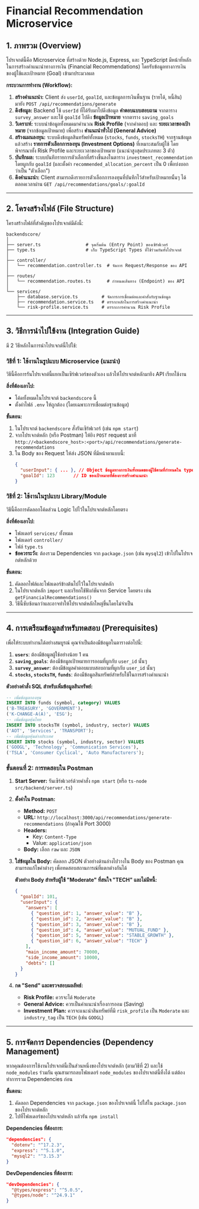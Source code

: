 # Financial Recommendation Microservice

## 1. ภาพรวม (Overview) 

โปรเจกต์นี้คือ Microservice ที่สร้างด้วย Node.js, Express, และ TypeScript มีหน้าที่หลักในการสร้างคำแนะนำทางการเงิน (Financial Recommendations) โดยรับข้อมูลทางการเงินของผู้ใช้และเป้าหมาย (Goal) เข้ามาประมวลผล

**กระบวนการทำงาน (Workflow):**
1.  **สร้างคำแนะนำ:** Client ส่ง `userId`, `goalId`, และข้อมูลการเงินพื้นฐาน (รายได้, หนี้สิน) มายัง `POST /api/recommendations/generate`
2.  **ดึงข้อมูล:** Backend ใช้ `userId` ที่ได้รับมาไปดึงข้อมูล **คำตอบแบบสอบถาม** จากตาราง `survey_answer` และใช้ `goalId` ไปดึง **ข้อมูลเป้าหมาย** จากตาราง `saving_goals`
3.  **วิเคราะห์:** ระบบนำข้อมูลทั้งหมดมาคำนวณ **Risk Profile** (จากคำตอบ) และ **ระยะเวลาของเป้าหมาย** (จากข้อมูลเป้าหมาย) เพื่อสร้าง **คำแนะนำทั่วไป (General Advice)**
4.  **สร้างแผนลงทุน:** ระบบดึงข้อมูลสินทรัพย์ทั้งหมด (`stocks`, `funds`, `stocksTH`) จากฐานข้อมูล แล้วสร้าง **รายการตัวเลือกการลงทุน (Investment Options)** ที่เหมาะสมกับผู้ใช้ โดยพิจารณาทั้ง Risk Profile และระยะเวลาของเป้าหมาย (แนะนำสูงสุดประเภทละ 3 ตัว)
5.  **บันทึกผล:** ระบบบันทึกรายการตัวเลือกที่สร้างขึ้นลงในตาราง `investment_recommendation` โดยผูกกับ `goalId` (และตั้งค่า `recommended_allocation_percent` เป็น 0 เพื่อบ่งบอกว่าเป็น "ตัวเลือก")
6.  **ดึงคำแนะนำ:** Client สามารถดึงรายการตัวเลือกการลงทุนที่บันทึกไว้สำหรับเป้าหมายนั้นๆ ได้ตลอดเวลาผ่าน `GET /api/recommendations/goals/:goalId`

---

## 2. โครงสร้างไฟล์ (File Structure)

โครงสร้างไฟล์ที่สำคัญของโปรเจกต์มีดังนี้:

```
backendscore/
│
├── server.ts                 # จุดเริ่มต้น (Entry Point) ของเซิร์ฟเวอร์
├── type.ts                   # เก็บ TypeScript Types ที่ใช้ร่วมกันทั้งโปรเจกต์
│
├── controller/
│   └── recommendation.controller.ts  # จัดการ Request/Response ของ API
│
├── routes/
│   └── recommendation.routes.ts      # กำหนดเส้นทาง (Endpoint) ของ API
│
└── services/
    ├── database.service.ts         # จัดการการเชื่อมต่อและคำสั่งกับฐานข้อมูล
    ├── recommendation.service.ts   # ตรรกะหลักในการสร้างคำแนะนำ
    └── risk-profile.service.ts     # ตรรกะการคำนวณ Risk Profile
```

---

## 3. วิธีการนำไปใช้งาน (Integration Guide)

มี 2 วิธีหลักในการนำโปรเจกต์นี้ไปใช้:

### วิธีที่ 1: ใช้งานในรูปแบบ Microservice (แนะนำ)

วิธีนี้คือการรันโปรเจกต์นี้แยกเป็นเซิร์ฟเวอร์ของตัวเอง แล้วให้โปรเจกต์หลักมายิง API เรียกใช้งาน

**สิ่งที่ต้องเอาไป:**
*   โค้ดทั้งหมดในโปรเจกต์ `backendscore` นี้
*   ตั้งค่าไฟล์ `.env` ให้ถูกต้อง (โดยเฉพาะการเชื่อมต่อฐานข้อมูล)

**ขั้นตอน:**
1.  ในโปรเจกต์ `backendscore` สั่งรันเซิร์ฟเวอร์ (เช่น `npm start`)
2.  จากโปรเจกต์หลัก (หรือ Postman) ให้ยิง `POST` request มาที่ `http://<backendscore_host>:<port>/api/recommendations/generate-recommendations`
3.  ใน Body ของ Request ให้ส่ง JSON ที่มีหน้าตาแบบนี้:
    ```json
    {
      "userInput": { ... }, // Object ข้อมูลทางการเงินทั้งหมดของผู้ใช้ตามที่กำหนดใน type.ts
      "goalId": 123       // ID ของเป้าหมายที่ต้องการสร้างคำแนะนำ
    }
    ```

### วิธีที่ 2: ใช้งานในรูปแบบ Library/Module

วิธีนี้คือการคัดลอกโค้ดส่วน Logic ไปไว้ในโปรเจกต์หลักโดยตรง

**สิ่งที่ต้องเอาไป:**
*   โฟลเดอร์ `services/` ทั้งหมด
*   โฟลเดอร์ `controller/`
*   ไฟล์ `type.ts`
*   **ข้อควรระวัง:** ต้องรวม Dependencies จาก `package.json` (เช่น `mysql2`) เข้าไปในโปรเจกต์หลักด้วย

**ขั้นตอน:**
1.  คัดลอกไฟล์และโฟลเดอร์ข้างต้นไปไว้ในโปรเจกต์หลัก
2.  ในโปรเจกต์หลัก `import` และเรียกใช้ฟังก์ชันจาก Service โดยตรง เช่น `getFinancialRecommendations()`
3.  วิธีนี้ซับซ้อนกว่าและอาจทำให้โปรเจกต์หลักใหญ่ขึ้นโดยไม่จำเป็น

---

## 4. การเตรียมข้อมูลสำหรับทดสอบ (Prerequisites)

เพื่อให้ระบบทำงานได้อย่างสมบูรณ์ คุณจำเป็นต้องมีข้อมูลในตารางต่อไปนี้:

1.  **`users`**: ต้องมีข้อมูลผู้ใช้อย่างน้อย 1 คน
2.  **`saving_goals`**: ต้องมีข้อมูลเป้าหมายการออมที่ผูกกับ `user_id` นั้นๆ
3.  **`survey_answer`**: ต้องมีข้อมูลคำตอบแบบสอบถามที่ผูกกับ `user_id` นั้นๆ
4.  **`stocks`, `stocksTH`, `funds`**: ต้องมีข้อมูลสินทรัพย์สำหรับใช้ในการสร้างคำแนะนำ

**ตัวอย่างคำสั่ง SQL สำหรับเพิ่มข้อมูลสินทรัพย์:**

```sql
-- เพิ่มข้อมูลกองทุน
INSERT INTO funds (symbol, category) VALUES 
('B-TREASURY', 'GOVERNMENT'),
('K-CHANGE-A(A)', 'ESG');
-- เพิ่มข้อมูลหุ้นไทย
INSERT INTO stocksTH (symbol, industry, sector) VALUES 
('AOT', 'Services', 'TRANSPORT');
-- เพิ่มข้อมูลหุ้นต่างประเทศ
INSERT INTO stocks (symbol, industry, sector) VALUES 
('GOOGL', 'Technology', 'Communication Services'),
('TSLA', 'Consumer Cyclical', 'Auto Manufacturers');
```

### ขั้นตอนที่ 2: การทดสอบใน Postman

1.  **Start Server:** รันเซิร์ฟเวอร์ด้วยคำสั่ง `npm start` (หรือ `ts-node src/backend/server.ts`)
2.  **ตั้งค่าใน Postman:**
    *   **Method:** `POST`
    *   **URL:** `http://localhost:3000/api/recommendations/generate-recommendations` (ถ้าคุณใช้ Port 3000)
    *   **Headers:**
        *   Key: `Content-Type`
        *   Value: `application/json`
    *   **Body:** เลือก `raw` และ `JSON`

3.  **ใส่ข้อมูลใน Body:** คัดลอก JSON ตัวอย่างด้านล่างไปวางใน Body ของ Postman คุณสามารถแก้ไขค่าต่างๆ เพื่อทดสอบสถานการณ์ที่แตกต่างกันได้

    **ตัวอย่าง Body สำหรับผู้ใช้ "Moderate" ที่สนใจ "TECH" และไม่มีหนี้:**
    ```json
    {
      "goalId": 101,
      "userInput": {
        "answers": [
          { "question_id": 1, "answer_value": "B" },
          { "question_id": 2, "answer_value": "B" },
          { "question_id": 3, "answer_value": "B" },
          { "question_id": 4, "answer_value": "MUTUAL_FUND" },
          { "question_id": 5, "answer_value": "STABLE_GROWTH" },
          { "question_id": 6, "answer_value": "TECH" }
        ],
        "main_income_amount": 70000,
        "side_income_amount": 10000,
        "debts": []
      }
    }
    ```

4.  **กด "Send" และตรวจสอบผลลัพธ์:**
    *   **Risk Profile:** ควรจะได้ `Moderate`
    *   **General Advice:** ควรเป็นคำแนะนำเรื่องการออม (Saving)
    *   **Investment Plan:** ควรจะแนะนำสินทรัพย์ที่มี `risk_profile` เป็น `Moderate` และ `industry_tag` เป็น `TECH` (เช่น `GOOGL`)

---

## 5. การจัดการ Dependencies (Dependency Management)

หากคุณต้องการใช้งานโปรเจกต์นี้เป็นส่วนหนึ่งของโปรเจกต์หลัก (ตามวิธีที่ 2) และใช้ `node_modules` ร่วมกัน คุณสามารถลบโฟลเดอร์ `node_modules` ของโปรเจกต์นี้ทิ้งได้ แต่ต้องทำการรวม Dependencies ก่อน

**ขั้นตอน:**
1.  คัดลอก Dependencies จาก `package.json` ของโปรเจกต์นี้ ไปใส่ใน `package.json` ของโปรเจกต์หลัก
2.  ไปที่โฟลเดอร์ของโปรเจกต์หลัก แล้วรัน `npm install`

**Dependencies ที่ต้องการ:**
```json
"dependencies": {
  "dotenv": "^17.2.3",
  "express": "^5.1.0",
  "mysql2": "^3.15.3"
}
```

**DevDependencies ที่ต้องการ:**
```json
"devDependencies": {
  "@types/express": "^5.0.5",
  "@types/node": "^24.9.1"
}
```
```